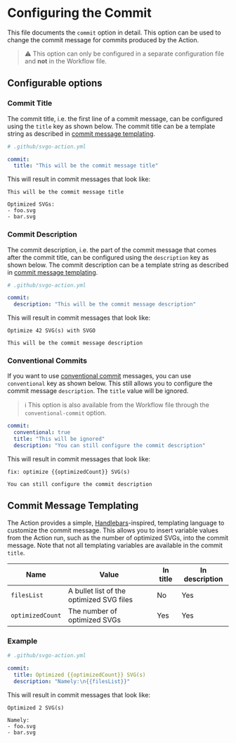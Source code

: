 # Configuring the Commit

This file documents the `commit` option in detail. This option can be used to
change the commit message for commits produced by the Action.

> :warning: This option can only be configured in a separate configuration file
> and **not** in the Workflow file.

## Configurable options

### Commit Title

The commit title, i.e. the first line of a commit message, can be configured
using the `title` key as shown below. The commit title can be a template string
as described in [commit message templating].

```yaml
# .github/svgo-action.yml

commit:
  title: "This will be the commit message title"
```

This will result in commit messages that look like:

```git
This will be the commit message title

Optimized SVGs:
- foo.svg
- bar.svg
```

### Commit Description

The commit description, i.e. the part of the commit message that comes after the
commit title, can be configured using the `description` key as shown below. The
commit description can be a template string as described in [commit message
templating].

```yaml
# .github/svgo-action.yml

commit:
  description: "This will be the commit message description"
```

This will result in commit messages that look like:

```git
Optimize 42 SVG(s) with SVGO

This will be the commit message description
```

### Conventional Commits

If you want to use [conventional commit] messages, you can use `conventional`
key as shown below. This still allows you to configure the commit message
`description`. The `title` value will be ignored.

> :information_source: This option is also available from the Workflow file
> through the `conventional-commit` option.

```yaml
commit:
  conventional: true
  title: "This will be ignored"
  description: "You can still configure the commit description"
```

This will result in commit messages that look like:

```git
fix: optimize {{optimizedCount}} SVG(s)

You can still configure the commit description
```

## Commit Message Templating

The Action provides a simple, [Handlebars]-inspired, templating language to
customize the commit message. This allows you to insert variable values from the
Action run, such as the number of optimized SVGs, into the commit message. Note
that not all templating variables are available in the commit `title`.

| Name             | Value                                    | In title | In description |
| ---------------- | ---------------------------------------- | -------- | -------------- |
| `filesList`      | A bullet list of the optimized SVG files | No       | Yes            |
| `optimizedCount` | The number of optimized SVGs             | Yes      | Yes            |

### Example

```yaml
# .github/svgo-action.yml

commit:
  title: Optimized {{optimizedCount}} SVG(s)
  description: "Namely:\n{{filesList}}"
```

This will result in commit messages that look like:

```git
Optimized 2 SVG(s)

Namely:
- foo.svg
- bar.svg
```

[commit message templating]: #commit-message-templating
[conventional commit]: https://www.conventionalcommits.org/en/v1.0.0/
[handlebars]: https://handlebarsjs.com/
